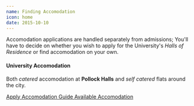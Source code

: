 ```yaml
---
name: Finding Accomodation
icon: home
date: 2015-10-10
---
```


Accomodation applications are handled separately from admissions; You'll have to decide on 
whether you wish to apply for the University's *Halls of Residence* or find accomodation on your own.

#### University Accomodation

Both *catered* accomodation at **Pollock Halls** and *self catered* flats around the city.

<div class="btn-group" role="group" aria-label="...">
  <a class="btn btn-default" href="http://www.accom.ed.ac.uk/for-students/ready-to-apply/">
    Apply
  </a>
  
  <a class="btn btn-default" href="http://www.ed.ac.uk/students/new-students/accommodation">
    Accomodation Guide
  </a>
  
  <a class="btn btn-default" href="http://www.accom.ed.ac.uk/for-students/search-for-accommodation/">
    Available Accomodation
  </a>
</div>

